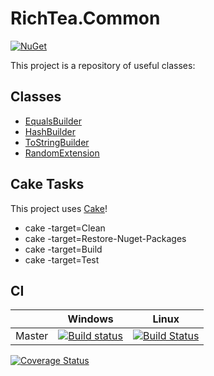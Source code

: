 # RichTea.Common
[![NuGet](https://img.shields.io/nuget/v/RichTea.Common.svg?style=flat)](https://www.nuget.org/packages/RichTea.Common/)

This project is a repository of useful classes:

## Classes
* [EqualsBuilder](Common/Docs/EqualsBuilder.md)
* [HashBuilder](Common/Docs/HashBuilder.md)
* [ToStringBuilder](Common/Docs/ToStringBuilder.md)
* [RandomExtension](Common/Docs/RandomExtension.md)

## Cake Tasks
This project uses [Cake](https://cakebuild.net)!
* cake -target=Clean
* cake -target=Restore-Nuget-Packages
* cake -target=Build
* cake -target=Test

## CI

|        | Windows | Linux |
| ------ | --------|-------|
| Master | [![Build status](https://ci.appveyor.com/api/projects/status/x9xexmpnqvtebcit/branch/master?svg=true)](https://ci.appveyor.com/project/RichTeaMan/common/branch/master) | [![Build Status](https://travis-ci.org/RichTeaMan/Common.svg?branch=master)](https://travis-ci.org/RichTeaMan/Common) |

[![Coverage Status](https://coveralls.io/repos/github/RichTeaMan/Common/badge.svg?branch=master)](https://coveralls.io/github/RichTeaMan/Common?branch=master)
